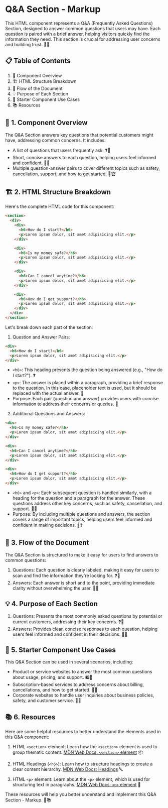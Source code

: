 # Q&A Section - Markup

This HTML component represents a Q&A (Frequently Asked Questions) Section, designed to answer common questions that users may have. Each question is paired with a brief answer, helping visitors quickly find the information they need. This section is crucial for addressing user concerns and building trust. 💬✨

## 📋 Table of Contents

1. 🌟 Component Overview
2. 🏗️ HTML Structure Breakdown
3. 🔄 Flow of the Document
4. 💡 Purpose of Each Section
5. 🧩 Starter Component Use Cases
6. 📚 Resources

## 🌟 1. Component Overview

The Q&A Section answers key questions that potential customers might have, addressing common concerns. It includes:

- A list of questions that users frequently ask. ❓💬
- Short, concise answers to each question, helping users feel informed and confident. 📝✨
- Multiple question-answer pairs to cover different topics such as safety, cancellation, support, and how to get started. 🔄🏆

## 🏗️ 2. HTML Structure Breakdown

Here's the complete HTML code for this component:

```html
<section>
  <div>
    <div>
      <h6>How do I start?</h6>
      <p>Lorem ipsum dolor, sit amet adipisicing elit.</p>
    </div>

    <div>
      <h6>Is my money safe?</h6>
      <p>Lorem ipsum dolor, sit amet adipisicing elit.</p>
    </div>

    <div>
      <h6>Can I cancel anytime?</h6>
      <p>Lorem ipsum dolor, sit amet adipisicing elit.</p>
    </div>

    <div>
      <h6>How do I get support?</h6>
      <p>Lorem ipsum dolor, sit amet adipisicing elit.</p>
    </div>
  </div>
</section>
```

Let's break down each part of the section:

1. Question and Answer Pairs:

```html
<div>
  <h6>How do I start?</h6>
  <p>Lorem ipsum dolor, sit amet adipisicing elit.</p>
</div>
```

- `<h6>`: This heading presents the question being answered (e.g., "How do I start?"). ❓
- `<p>`: The answer is placed within a paragraph, providing a brief response to the question. In this case, placeholder text is used, but it should be replaced with the actual answer. 💬
- Purpose: Each pair (question and answer) provides users with concise information to address their concerns or queries. 🌟

2. Additional Questions and Answers:

```html
<div>
  <h6>Is my money safe?</h6>
  <p>Lorem ipsum dolor, sit amet adipisicing elit.</p>
</div>

<div>
  <h6>Can I cancel anytime?</h6>
  <p>Lorem ipsum dolor, sit amet adipisicing elit.</p>
</div>

<div>
  <h6>How do I get support?</h6>
  <p>Lorem ipsum dolor, sit amet adipisicing elit.</p>
</div>
```

- `<h6>` and `<p>`: Each subsequent question is handled similarly, with a heading for the question and a paragraph for the answer. These questions address other key concerns, such as safety, cancellation, and support. 🔐📞
- Purpose: By including multiple questions and answers, the section covers a range of important topics, helping users feel informed and confident in making decisions. 🌟❓

## 🔄 3. Flow of the Document

The Q&A Section is structured to make it easy for users to find answers to common questions:

1. Questions: Each question is clearly labeled, making it easy for users to scan and find the information they're looking for. ❓💬
2. Answers: Each answer is short and to the point, providing immediate clarity without overwhelming the user. 📝✨

## 💡 4. Purpose of Each Section

1. Questions: Presents the most commonly asked questions by potential or current customers, addressing their key concerns. ❓🌟
2. Answers: Provides clear, concise responses to each question, helping users feel informed and confident in their decisions. 📝✨

## 🧩 5. Starter Component Use Cases

This Q&A Section can be used in several scenarios, including:

- Product or service websites to answer the most common questions about usage, pricing, and support. 🛍️🚀
- Subscription-based services to address concerns about billing, cancellations, and how to get started. 💼🔄
- Corporate websites to handle user inquiries about business policies, safety, and customer service. 🏢📞

## 📚 6. Resources

Here are some helpful resources to better understand the elements used in this Q&A component:

1. HTML `<section>` element: Learn how the `<section>` element is used to group thematic content. [MDN Web Docs: `<section>` element](https://developer.mozilla.org/en-US/docs/Web/HTML/Element/section) 📦

2. HTML Headings (`<h6>`): Learn how to structure headings to create a clear content hierarchy. [MDN Web Docs: Headings](https://developer.mozilla.org/en-US/docs/Web/HTML/Element/Heading_Elements) 🔤

3. HTML `<p>` element: Learn about the `<p>` element, which is used for structuring text in paragraphs. [MDN Web Docs: `<p>` element](https://developer.mozilla.org/en-US/docs/Web/HTML/Element/p) 📝

These resources will help you better understand and implement this Q&A Section - Markup. 🚀📚
